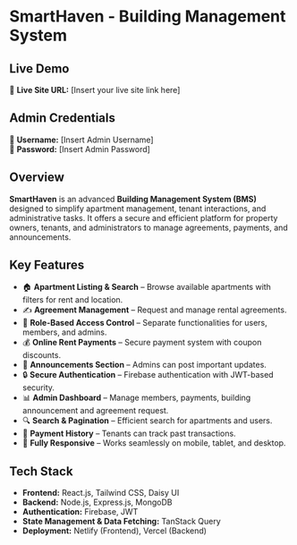 # SmartHaven - Building Management System

## Live Demo
🔗 **Live Site URL:** [Insert your live site link here]

## Admin Credentials
👤 **Username:** [Insert Admin Username]  
🔑 **Password:** [Insert Admin Password]

## Overview
**SmartHaven** is an advanced **Building Management System (BMS)** designed to simplify apartment management, tenant interactions, and administrative tasks. It offers a secure and efficient platform for property owners, tenants, and administrators to manage agreements, payments, and announcements.

## Key Features
- 🏠 **Apartment Listing & Search** – Browse available apartments with filters for rent and location.
- ✍️ **Agreement Management** – Request and manage rental agreements.
- 👥 **Role-Based Access Control** – Separate functionalities for users, members, and admins.
- 💰 **Online Rent Payments** – Secure payment system with coupon discounts.
- 📢 **Announcements Section** – Admins can post important updates.
- 🔒 **Secure Authentication** – Firebase authentication with JWT-based security.
- 📊 **Admin Dashboard** – Manage members, payments,  building announcement and agreement request.
- 🔍 **Search & Pagination** – Efficient search for apartments and users.
- 📜 **Payment History** – Tenants can track past transactions.
- 📱 **Fully Responsive** – Works seamlessly on mobile, tablet, and desktop.

## Tech Stack
- **Frontend:** React.js, Tailwind CSS, Daisy UI
- **Backend:** Node.js, Express.js, MongoDB
- **Authentication:** Firebase, JWT
- **State Management & Data Fetching:** TanStack Query
- **Deployment:** Netlify (Frontend), Vercel (Backend)

